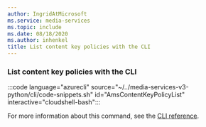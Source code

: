 ```yaml
---
author: IngridAtMicrosoft
ms.service: media-services
ms.topic: include
ms.date: 08/18/2020
ms.author: inhenkel
title: List content key policies with the CLI
---
```


### List content key policies with the CLI

:::code language="azurecli" source="~/../media-services-v3-python/cli/code-snippets.sh" id="AmsContentKeyPolicyList" interactive="cloudshell-bash":::

For more information about this command, see the [CLI reference](/cli/azure/ams/content-key-policy?view=azure-cli-latest#az-ams-content-key-policy-list).
